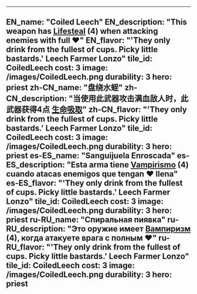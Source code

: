 ---

EN_name: "Coiled Leech"
EN_description: "This weapon has  <u>Lifesteal</u> (4) when attacking enemies with full ❤️"
EN_flavor: "'They only drink from the fullest of cups. Picky little bastards.' Leech Farmer Lonzo"
tile_id: CoiledLeech
cost: 3
image: /images/CoiledLeech.png
durability: 3
hero: priest
zh-CN_name: "盘绕水蛭"
zh-CN_description: "当使用此武器攻击满血敌人时，此武器获得4点 <u>生命吸取</u>"
zh-CN_flavor: "'They only drink from the fullest of cups. Picky little bastards.' Leech Farmer Lonzo"
tile_id: CoiledLeech
cost: 3
image: /images/CoiledLeech.png
durability: 3
hero: priest
es-ES_name: "Sanguijuela Enroscada"
es-ES_description: "Esta arma tiene  <u>Vampirismo</u> (4) cuando atacas enemigos que tengan ❤️ llena"
es-ES_flavor: "'They only drink from the fullest of cups. Picky little bastards.' Leech Farmer Lonzo"
tile_id: CoiledLeech
cost: 3
image: /images/CoiledLeech.png
durability: 3
hero: priest
ru-RU_name: "Спиральная пиявка"
ru-RU_description: "Это оружие имеет  <u>Вампиризм</u> (4), когда атакуете врага с полным ❤️"
ru-RU_flavor: "'They only drink from the fullest of cups. Picky little bastards.' Leech Farmer Lonzo"
tile_id: CoiledLeech
cost: 3
image: /images/CoiledLeech.png
durability: 3
hero: priest
---